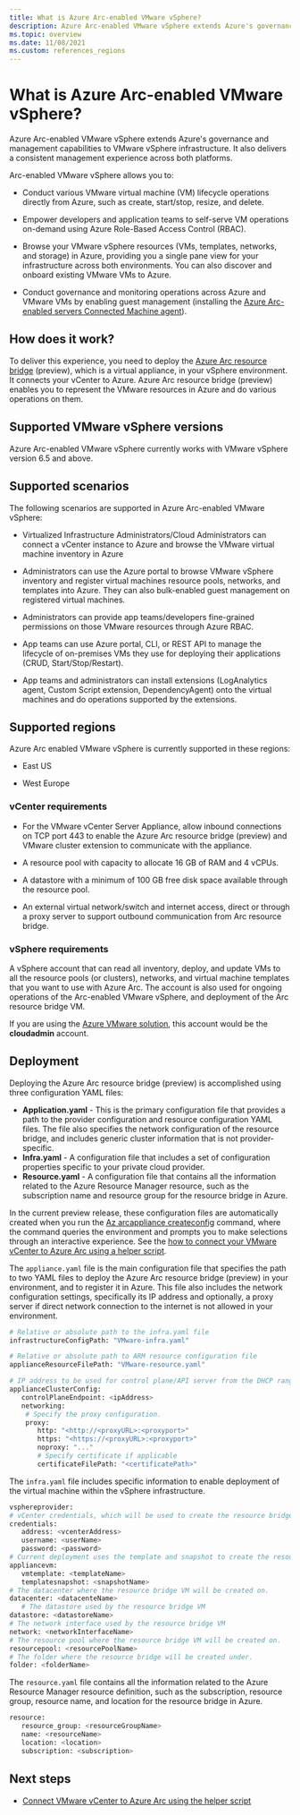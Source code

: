 ```yaml
---
title: What is Azure Arc-enabled VMware vSphere?
description: Azure Arc-enabled VMware vSphere extends Azure's governance and management capabilities to VMware vSphere infrastructure and delivers a consistent management experience across both platforms. 
ms.topic: overview
ms.date: 11/08/2021
ms.custom: references_regions
---
```


# What is Azure Arc-enabled VMware vSphere?

Azure Arc-enabled VMware vSphere extends Azure's governance and management capabilities to VMware vSphere infrastructure. It also delivers a consistent management experience across both platforms.

Arc-enabled VMware vSphere allows you to:

 - Conduct various VMware virtual machine (VM) lifecycle operations directly from Azure, such as create, start/stop, resize, and delete.

 - Empower developers and application teams to self-serve VM operations on-demand using Azure Role-Based Access Control (RBAC).

 - Browse your VMware vSphere resources (VMs, templates, networks, and storage) in Azure, providing you a single pane view for your infrastructure across both environments. You can also discover and onboard existing VMware VMs to Azure.

- Conduct governance and monitoring operations across Azure and VMware VMs by enabling guest management (installing the [Azure Arc-enabled servers Connected Machine agent](../servers/agent-overview.md)).

## How does it work?

To deliver this experience, you need to deploy the [Azure Arc resource bridge](../resource-bridge/overview.md) (preview), which is a virtual appliance, in your vSphere environment. It connects your vCenter to Azure. Azure Arc resource bridge (preview) enables you to represent the VMware resources in Azure and do various operations on them.

## Supported VMware vSphere versions

Azure Arc-enabled VMware vSphere currently works with VMware vSphere version 6.5 and above.

## Supported scenarios

The following scenarios are supported in Azure Arc-enabled VMware vSphere:

- Virtualized Infrastructure Administrators/Cloud Administrators can connect a vCenter instance to Azure and browse the VMware virtual machine inventory in Azure

- Administrators can use the Azure portal to browse VMware vSphere inventory and register virtual machines resource pools, networks, and templates into Azure. They can also bulk-enabled guest management on registered virtual machines.

- Administrators can provide app teams/developers fine-grained permissions on those VMware resources through Azure RBAC.

- App teams can use Azure portal, CLI, or REST API to manage the lifecycle of on-premises VMs they use for deploying their applications (CRUD, Start/Stop/Restart).

- App teams and administrators can install extensions (LogAnalytics agent, Custom Script extension, DependencyAgent) onto the virtual machines and do operations supported by the extensions.

## Supported regions

Azure Arc enabled VMware vSphere is currently supported in these regions:

- East US

- West Europe

### vCenter requirements

- For the VMware vCenter Server Appliance, allow inbound connections on TCP port 443 to enable the Azure Arc resource bridge (preview) and VMware cluster extension to communicate with the appliance.

- A resource pool with capacity to allocate 16 GB of RAM and 4 vCPUs.

- A datastore with a minimum of 100 GB free disk space available through the resource pool.

- An external virtual network/switch and internet access, direct or through a proxy server to support outbound communication from Arc resource bridge.

### vSphere requirements

A vSphere account that can read all inventory, deploy, and update VMs to all the resource pools (or clusters), networks, and virtual machine templates that you want to use with Azure Arc. The account is also used for ongoing operations of the Arc-enabled VMware vSphere, and deployment of the Arc resource bridge VM.

If you are using the [Azure VMware solution](../../azure-vmware/introduction.md), this account would be the **cloudadmin** account.

## Deployment

Deploying the Azure Arc resource bridge (preview) is accomplished using three configuration YAML files:

- **Application.yaml** - This is the primary configuration file that provides a path to the provider configuration and resource configuration YAML files. The file also specifies the network configuration of the resource bridge, and includes generic cluster information that is not provider-specific.
- **Infra.yaml** - A configuration file that includes a set of configuration properties specific to your private cloud provider.
- **Resource.yaml** - A configuration file that contains all the information related to the Azure Resource Manager resource, such as the subscription name and resource group for the resource bridge in Azure.

In the current preview release, these configuration files are automatically created when you run the [Az arcappliance createconfig](/cli/azure/arcappliance/createconfig) command, where the command queries the environment and prompts you to make selections through an interactive experience. See the [how to connect your VMware vCenter to Azure Arc using a helper script](quick-start-connect-vcenter-to-arc-using-script.md).

The `appliance.yaml` file is the main configuration file that specifies the path to two YAML files to deploy the Azure Arc resource bridge (preview) in your environment, and to register it in Azure. This file also includes the network configuration settings, specifically its IP address and optionally, a proxy server if direct network connection to the internet is not allowed in your environment.  

```bash
# Relative or absolute path to the infra.yaml file
infrastructureConfigPath: "VMware-infra.yaml"

# Relative or absolute path to ARM resource configuration file
applianceResourceFilePath: "VMware-resource.yaml"

# IP address to be used for control plane/API server from the DHCP range available in the environment. This IP address must be reserved for this, and can't be changed. If it is changed, the resource bridge will not be reachable by all the other Arc agents and services.
applianceClusterConfig:
   controlPlaneEndpoint: <ipAddress>
   networking:
    # Specify the proxy configuration.
    proxy:
       http: "<http://<proxyURL>:<proxyport>"
       https: "<https://<proxyURL>:<proxyport>"
       noproxy: "..."
       # Specify certificate if applicable
       certificateFilePath: "<certificatePath>"
```

The `infra.yaml` file includes specific information to enable deployment of the virtual machine within the vSphere infrastructure.  

```bash
vsphereprovider:
# vCenter credentials, which will be used to create the resource bridge.
credentials:
   address: <vcenterAddress>
   username: <userName>
   password: <password>
# Current deployment uses the template and snapshot to create the resource bridge VM.
appliancevm:
   vmtemplate: <templateName>
   templatesnapshot: <snapshotName>
# The datacenter where the resource bridge VM will be created on.
datacenter: <datacenteName>
   # The datastore used by the resource bridge VM
datastore: <datastoreName>
# The network interface used by the resource bridge VM
network: <networkInterfaceName>
# The resource pool where the resource bridge VM will be created on.
resourcepool: <resourcePoolName>
# The folder where the resource bridge will be created under.
folder: <folderName>
```

The `resource.yaml` file contains all the information related to the Azure Resource Manager resource definition, such as the subscription, resource group, resource name, and location for the resource bridge in Azure.

```bash
resource:
   resource_group: <resourceGroupName>
   name: <resourceName>
   location: <location>
   subscription: <subscription>
```

## Next steps

- [Connect VMware vCenter to Azure Arc using the helper script](quick-start-connect-vcenter-to-arc-using-script.md)

